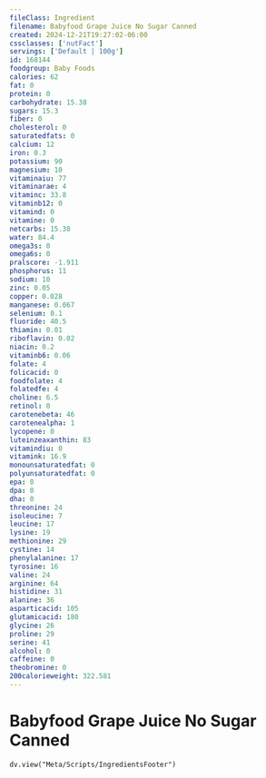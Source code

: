 ```yaml
---
fileClass: Ingredient
filename: Babyfood Grape Juice No Sugar Canned
created: 2024-12-21T19:27:02-06:00
cssclasses: ['nutFact']
servings: ['Default | 100g']
id: 168144
foodgroup: Baby Foods
calories: 62
fat: 0
protein: 0
carbohydrate: 15.38
sugars: 15.3
fiber: 0
cholesterol: 0
saturatedfats: 0
calcium: 12
iron: 0.3
potassium: 90
magnesium: 10
vitaminaiu: 77
vitaminarae: 4
vitaminc: 33.8
vitaminb12: 0
vitamind: 0
vitamine: 0
netcarbs: 15.38
water: 84.4
omega3s: 0
omega6s: 0
pralscore: -1.911
phosphorus: 11
sodium: 10
zinc: 0.05
copper: 0.028
manganese: 0.067
selenium: 0.1
fluoride: 40.5
thiamin: 0.01
riboflavin: 0.02
niacin: 0.2
vitaminb6: 0.06
folate: 4
folicacid: 0
foodfolate: 4
folatedfe: 4
choline: 6.5
retinol: 0
carotenebeta: 46
carotenealpha: 1
lycopene: 0
luteinzeaxanthin: 83
vitamindiu: 0
vitamink: 16.9
monounsaturatedfat: 0
polyunsaturatedfat: 0
epa: 0
dpa: 0
dha: 0
threonine: 24
isoleucine: 7
leucine: 17
lysine: 19
methionine: 29
cystine: 14
phenylalanine: 17
tyrosine: 16
valine: 24
arginine: 64
histidine: 31
alanine: 36
asparticacid: 105
glutamicacid: 180
glycine: 26
proline: 29
serine: 41
alcohol: 0
caffeine: 0
theobromine: 0
200calorieweight: 322.581
---
```


# Babyfood Grape Juice No Sugar Canned

```dataviewjs
dv.view("Meta/Scripts/IngredientsFooter")
```
